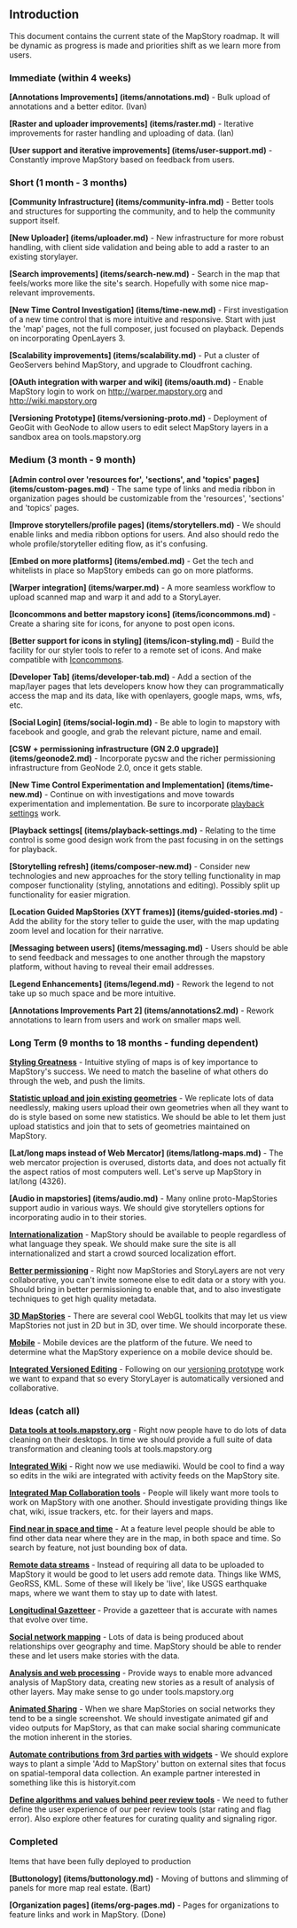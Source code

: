 ## Introduction

This document contains the current state of the MapStory roadmap. It will be dynamic as progress
is made and priorities shift as we learn more from users. 

### Immediate (within 4 weeks)

**[Annotations Improvements] (items/annotations.md)** - Bulk upload of annotations and a better editor. (Ivan)

**[Raster and uploader improvements] (items/raster.md)** - Iterative improvements for raster handling and 
uploading of data. (Ian)

**[User support and iterative improvements] (items/user-support.md)** - Constantly improve MapStory based on feedback
from users.

### Short (1 month - 3 months)

**[Community Infrastructure] (items/community-infra.md)** - Better tools and structures for supporting the community, 
and to help the community support itself.

**[New Uploader] (items/uploader.md)** - New infrastructure for more robust handling, with client side validation and 
being able to add a raster to an existing storylayer.

**[Search improvements] (items/search-new.md)** - Search in the map that feels/works more like the site's search. 
Hopefully with some nice map-relevant improvements.

**[New Time Control Investigation] (items/time-new.md)** - First investigation of a new time control that is more intuitive and
responsive. Start with just the 'map' pages, not the full composer, just focused on playback. Depends on incorporating
OpenLayers 3.

**[Scalability improvements] (items/scalability.md)** - Put a cluster of GeoServers behind MapStory, and upgrade to 
Cloudfront caching.

**[OAuth integration with warper and wiki] (items/oauth.md)** - Enable MapStory login to work on 
http://warper.mapstory.org and http://wiki.mapstory.org

**[Versioning Prototype] (items/versioning-proto.md)** - Deployment of GeoGit with GeoNode to allow users to edit select
MapStory layers in a sandbox area on tools.mapstory.org

### Medium (3 month - 9 month)

**[Admin control over 'resources for', 'sections', and 'topics' pages] (items/custom-pages.md)** - The same type of links and media ribbon
in organization pages should be customizable from the 'resources', 'sections' and 'topics' pages.

**[Improve storytellers/profile pages] (items/storytellers.md)** - We should enable links and media ribbon options for users.
And also should redo the whole profile/storyteller editing flow, as it's confusing.

**[Embed on more platforms] (items/embed.md)** - Get the tech and whitelists in place so MapStory embeds can go on
more platforms.

**[Warper integration] (items/warper.md)** - A more seamless workflow to upload scanned map and warp it and add to a StoryLayer.

**[Iconcommons and better mapstory icons] (items/iconcommons.md)** - Create a sharing site for icons, for anyone to post 
open icons. 

**[Better support for icons in styling] (items/icon-styling.md)** - Build the facility for our styler tools to refer
to a remote set of icons. And make compatible with [Iconcommons](items/iconcommons.md).

**[Developer Tab] (items/developer-tab.md)** - Add a section of the map/layer pages that lets developers know how
they can programmatically access the map and its data, like with openlayers, google maps, wms, wfs, etc.

**[Social Login] (items/social-login.md)** - Be able to login to mapstory with facebook and google, and grab the relevant 
picture, name and email.

**[CSW + permissioning infrastructure (GN 2.0 upgrade)] (items/geonode2.md)** - Incorporate pycsw and the richer
permissioning infrastructure from GeoNode 2.0, once it gets stable.

**[New Time Control Experimentation and Implementation] (items/time-new.md)** - Continue on with investigations and
move towards experimentation and implementation. Be sure to incorporate [playback settings](items/playback-settings.md)
work.

**[Playback settings[ (items/playback-settings.md)** - Relating to the time control is some good design work
from the past focusing in on the settings for playback.

**[Storytelling refresh] (items/composer-new.md)** - Consider new technologies and new approaches for the story telling 
functionality in map composer functionality (styling, annotations and editing). Possibly split up 
functionality for easier migration.

**[Location Guided MapStories (XYT frames)] (items/guided-stories.md)** - Add the ability for the story teller to 
guide the user, with the map updating zoom level and location for their narrative.

**[Messaging between users] (items/messaging.md)** - Users should be able to send feedback and messages to one another
through the mapstory platform, without having to reveal their email addresses.

**[Legend Enhancements] (items/legend.md)** - Rework the legend to not take up so much space and be more intuitive.

**[Annotations Improvements Part 2] (items/annotations2.md)** - Rework annotations to learn from users and work
on smaller maps well.

### Long Term (9 months to 18 months - funding dependent)

**[Styling Greatness](items/styling.md)** - Intuitive styling of maps is of key importance to MapStory's success. We 
need to match the baseline of what others do through the web, and push the limits.

**[Statistic upload and join existing geometries](items/table-join.md)** - We replicate lots of data needlessly, making
users upload their own geometries when all they want to do is style based on some new statistics. We should be able
to let them just upload statistics and join that to sets of geometries maintained on MapStory.

**[Lat/long maps instead of Web Mercator] (items/latlong-maps.md)** - The web mercator projection is overused, distorts data, and
does not actually fit the aspect ratios of most computers well. Let's serve up MapStory in lat/long (4326).

**[Audio in mapstories] (items/audio.md)** - Many online proto-MapStories support audio in various ways. We should 
give storytellers options for incorporating audio in to their stories.

**[Internationalization](items/i18n.md)** - MapStory should be available to people regardless of what language they
speak. We should make sure the site is all internationalized and start a crowd sourced localization effort.

**[Better permissioning](items/permissioning.md)** - Right now MapStories and StoryLayers are not very collaborative,
you can't invite someone else to edit data or a story with you. Should bring in better permissioning to enable that,
and to also investigate techniques to get high quality metadata.

**[3D MapStories](items/3d.md)** - There are several cool WebGL toolkits that may let us view MapStories not just in
2D but in 3D, over time. We should incorporate these.

**[Mobile](items/mobile.md)** - Mobile devices are the platform of the future. We need to determine what the MapStory
experience on a mobile device should be.

**[Integrated Versioned Editing](items/integrated-versioning.md)** - Following on our [versioning prototype](items/versioning-proto.md)
work we want to expand that so every StoryLayer is automatically versioned and collaborative.


### Ideas (catch all)

**[Data tools at tools.mapstory.org](items/tools.md)** - Right now people have to do lots of data cleaning
on their desktops. In time we should provide a full suite of data transformation and cleaning tools at 
tools.mapstory.org

**[Integrated Wiki](items/integrated-wiki.md)** - Right now we use mediawiki. Would be cool to find a way so edits
in the wiki are integrated with activity feeds on the MapStory site.

**[Integrated Map Collaboration tools](items/integrated-collab.md)** - People will likely want more tools to 
work on MapStory with one another. Should investigate providing things like chat, wiki, issue trackers, etc.
for their layers and maps.
 
**[Find near in space and time](items/find-near.md)** - At a feature level people should be able to find other
data near where they are in the map, in both space and time. So search by feature, not just bounding box of data.

**[Remote data streams](items/remote-data.md)** - Instead of requiring all data to be uploaded to MapStory it
would be good to let users add remote data. Things like WMS, GeoRSS, KML. Some of these will likely be 'live', like
USGS earthquake maps, where we want them to stay up to date with latest.

**[Longitudinal Gazetteer](items/longitudinal-gazetteer.md)** - Provide a gazetteer that is accurate with names that
evolve over time.

**[Social network mapping](items/social-network-maps.md)** - Lots of data is being produced about relationships over
geography and time. MapStory should be able to render these and let users make stories with the data.

**[Analysis and web processing](items/analysis.md)** - Provide ways to enable more advanced analysis of MapStory data, 
creating new stories as a result of analysis of other layers. May make sense to go under tools.mapstory.org

**[Animated Sharing](items/animated-sharing.md)** - When we share MapStories on social networks they tend to be a 
single screenshot. We should investigate animated gif and video outputs for MapStory, as that can make social
sharing communicate the motion inherent in the stories.

**[Automate contributions from 3rd parties with widgets](items/widgets.md)** - We should explore ways to plant a simple
'Add to MapStory' button on external sites that focus on spatial-temporal data collection. An example partner interested
in something like this is historyit.com

**[Define algorithms and values behind peer review tools](items/peer-review.md)** - We need to futher define the user experience
of our peer review tools (star rating and flag error). Also explore other features for curating quality and signaling rigor.

### Completed

Items that have been fully deployed to production

**[Buttonology] (items/buttonology.md)** - Moving of buttons and slimming of panels for more map real estate. (Bart)

**[Organization pages] (items/org-pages.md)** - Pages for organizations to feature links and work in MapStory. (Done)


